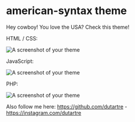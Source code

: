 # american-syntax theme

Hey cowboy! You love the USA?
Check this theme!

HTML / CSS:

![A screenshot of your theme](http://image.noelshack.com/fichiers/2019/05/2/1548758815-css-html-screen.png)

JavaScript:

![A screenshot of your theme](http://image.noelshack.com/fichiers/2019/05/2/1548758815-js-screen.png)

PHP:

![A screenshot of your theme](http://image.noelshack.com/fichiers/2019/05/2/1548758815-php-screen.png)


Also follow me here:
https://github.com/dutartre - https://instagram.com/dutartre
